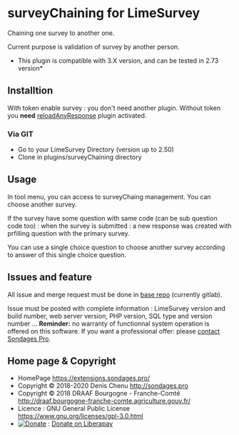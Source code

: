 # surveyChaining for LimeSurvey

Chaining one survey to another one.

Current purpose is validation of survey by another person.

* This plugin is compatible with 3.X version, and can be tested in 2.73 version*

## Installtion

With token enable survey : you don't need another plugin. Without token you **need** [reloadAnyResponse](https://gitlab.com/SondagesPro/coreAndTools/reloadAnyResponse) plugin activated.

### Via GIT
- Go to your LimeSurvey Directory (version up to 2.50)
- Clone in plugins/surveyChaining directory

## Usage

In tool menu, you can access to surveyChaing management. You can choose another survey.

If the survey have some question with same code (can be sub question code too) : when the survey is submitted : a new response was created with prfilling question with the primary survey.

You can use a single choice question to choose another survey according to answer of this single choice question.

## Issues and feature

All issue and merge request must be done in [base repo](https://gitlab.com/SondagesPro/SurveyAccess/surveyChaining) (currently gitlab).

Issue must be posted with complete information : LimeSurvey version and build number, web server version, PHP version, SQL type and version number … 
**Reminder:** no warranty of functionnal system operation is offered on this software. If you want a professional offer: please [contact Sondages Pro](https://extensions.sondages.pro/about/contact.html).

## Home page & Copyright
- HomePage <https://extensions.sondages.pro/>
- Copyright © 2018-2020 Denis Chenu <http://sondages.pro>
- Copyright © 2018 DRAAF Bourgogne - Franche-Comté <http://draaf.bourgogne-franche-comte.agriculture.gouv.fr/>
- Licence : GNU General Public License <https://www.gnu.org/licenses/gpl-3.0.html>
- [![Donate](https://liberapay.com/assets/widgets/donate.svg)](https://liberapay.com/SondagesPro/) : [Donate on Liberapay](https://liberapay.com/SondagesPro/)
